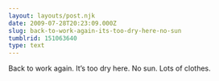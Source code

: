 ```yaml
---
layout: layouts/post.njk
date: 2009-07-28T20:23:09.000Z
slug: back-to-work-again-its-too-dry-here-no-sun
tumblrid: 151063640
type: text
---
```

<p>Back to work again. It&rsquo;s too dry here. No sun. Lots of clothes.</p>
